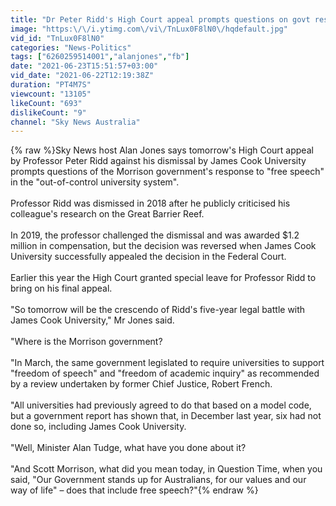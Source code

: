```yaml
---
title: "Dr Peter Ridd's High Court appeal prompts questions on govt response on 'free speech'"
image: "https:\/\/i.ytimg.com\/vi\/TnLux0F8lN0\/hqdefault.jpg"
vid_id: "TnLux0F8lN0"
categories: "News-Politics"
tags: ["6260259514001","alanjones","fb"]
date: "2021-06-23T15:51:57+03:00"
vid_date: "2021-06-22T12:19:38Z"
duration: "PT4M7S"
viewcount: "13105"
likeCount: "693"
dislikeCount: "9"
channel: "Sky News Australia"
---
```

{% raw %}Sky News host Alan Jones says tomorrow's High Court appeal by Professor Peter Ridd against his dismissal by James Cook University prompts questions of the Morrison government's response to &quot;free speech&quot; in the &quot;out-of-control university system&quot;.<br /><br />Professor Ridd was dismissed in 2018 after he publicly criticised his colleague's research on the Great Barrier Reef.<br /><br />In 2019, the professor challenged the dismissal and was awarded $1.2 million in compensation, but the decision was reversed when James Cook University successfully appealed the decision in the Federal Court.<br /><br />Earlier this year the High Court granted special leave for Professor Ridd to bring on his final appeal.<br /><br />&quot;So tomorrow will be the crescendo of Ridd's five-year legal battle with James Cook University,&quot; Mr Jones said.<br /><br />&quot;Where is the Morrison government?<br /><br />&quot;In March, the same government legislated to require universities to support &quot;freedom of speech&quot; and &quot;freedom of academic inquiry&quot; as recommended by a review undertaken by former Chief Justice, Robert French.<br /><br />&quot;All universities had previously agreed to do that based on a model code, but a government report has shown that, in December last year, six had not done so, including James Cook University.<br /><br />&quot;Well, Minister Alan Tudge, what have you done about it? <br /><br />&quot;And Scott Morrison, what did you mean today, in Question Time, when you said, &quot;Our Government stands up for Australians, for our values and our way of life&quot; – does that include free speech?&quot;{% endraw %}
